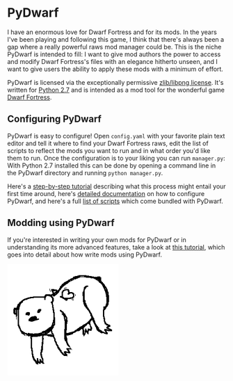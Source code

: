 # PyDwarf

I have an enormous love for Dwarf Fortress and for its mods. In the years I've been playing and following this game, I think that there's always been a gap where a really powerful raws mod manager could be. This is the niche PyDwarf is intended to fill: I want to give mod authors the power to access and modify Dwarf Fortress's files with an elegance hitherto unseen, and I want to give users the ability to apply these mods with a minimum of effort.

PyDwarf is licensed via the exceptionally permissive [zlib/libpng license](https://github.com/pineapplemachine/PyDwarf/blob/master/license.txt). It's written for [Python 2.7](https://www.python.org/download/releases/2.7.8/) and is intended as a mod tool for the wonderful game [Dwarf Fortress](http://www.bay12games.com/dwarves/).

## Configuring PyDwarf

PyDwarf is easy to configure! Open `config.yaml` with your favorite plain text editor and tell it where to find your Dwarf Fortress raws, edit the list of scripts to reflect the mods you want to run and in what order you'd like them to run. Once the configuration is to your liking you can run `manager.py`: With Python 2.7 installed this can be done by opening a command line in the PyDwarf directory and running `python manager.py`.

Here's a [step-by-step tutorial](docs/introduction.md) describing what this process might entail your first time around, here's [detailed documentation](docs/config.md) on how to configure PyDwarf, and here's a full [list of scripts](docs/scripts.md) which come bundled with PyDwarf.

## Modding using PyDwarf

If you're interested in writing your own mods for PyDwarf or in understanding its more advanced features, take a look at [this tutorial](docs/modding.md), which goes into detail about how write mods using PyDwarf.

![Image of a flying female bear](images/logo_transparent.png)
